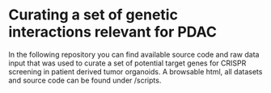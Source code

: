 # Curating a set of genetic interactions relevant for PDAC
In the following repository you can find available source code and raw data input that was used to curate a set of potential
target genes for CRISPR screening in patient derived tumor organoids. A browsable html, all datasets and source code can be 
found under /scripts.
